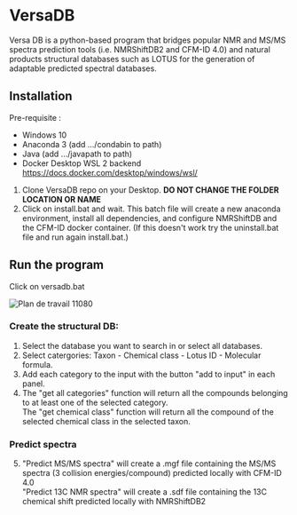 # VersaDB
Versa DB is a python-based program that bridges popular NMR and MS/MS spectra prediction tools (i.e. NMRShiftDB2 and CFM-ID 4.0) and natural products structural databases such as LOTUS for the generation of adaptable predicted spectral databases.

## Installation
Pre-requisite : 
 - Windows 10
 - Anaconda 3 (add .../condabin to path)
 - Java (add .../javapath to path)
 - Docker Desktop WSL 2 backend https://docs.docker.com/desktop/windows/wsl/

1. Clone VersaDB repo on your Desktop. **DO NOT CHANGE THE FOLDER LOCATION OR NAME**
2. Click on install.bat and wait. This batch file will create a new anaconda environment, install all dependencies, and configure NMRShiftDB and the CFM-ID docker container. (If this doesn't work try the uninstall.bat file and run again install.bat.)

## Run the program
Click on versadb.bat

![Plan de travail 11080](https://user-images.githubusercontent.com/41745996/168621136-db932ff8-f33d-46e2-95d3-2856455a08af.png)

### Create the structural DB:  
1. Select the database you want to search in or select all databases. 
2. Select catergories:  Taxon - Chemical class - Lotus ID - Molecular formula.   
3. Add each category to the input with the button "add to input" in each panel.  
4. The "get all categories" function will return all the compounds belonging to at least one of the selected category.  
   The "get chemical class" function will return all the compound of the selected chemical class in the selected taxon.  
### Predict spectra
5. "Predict MS/MS spectra" will create a .mgf file containing the MS/MS spectra (3 collision energies/compound) predicted locally with CFM-ID 4.0  
"Predict 13C NMR spectra" will create a .sdf file containing the 13C chemical shift predicted locally with NMRShiftDB2 


